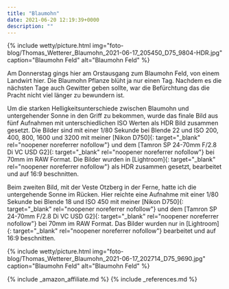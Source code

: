 ```yaml
---
title: "Blaumohn"
date: 2021-06-20 12:19:39+0000
description: ""
---
```

{% include wetty/picture.html img="foto-blog/Thomas_Wetterer_Blaumohn_2021-06-17_205450_D75_9804-HDR.jpg" caption="Blaumohn Feld" alt="Blaumohn Feld" %}

Am Donnerstag gings hier am Orstausgang zum Blaumohn Feld, von einem Landwirt hier. Die Blaumohn Pflanze blüht ja nur einen Tag. Nachdem es die nächsten Tage auch Gewitter geben sollte, war die Befürchtung das die Pracht nicht viel länger zu bewundern ist.

Um die starken Helligkeitsunterschiede zwischen Blaumohn und untergehender Sonne in den Griff zu bekommen, wurde das finale Bild aus fünf Aufnahmen mit unterschiedlichen ISO Werten als HDR Bild zusammen gesetzt. Die Bilder sind mit einer 1/80 Sekunde bei Blende 22 und ISO 200, 400, 800, 1600 und 3200 mit meiner [Nikon D750]{: target="_blank" rel="noopener noreferrer nofollow"} und dem [Tamron SP 24-70mm F/2.8 Di VC USD G2]{: target="_blank" rel="noopener noreferrer nofollow"} bei 70mm im RAW Format. Die Bilder wurden in [Lightroom]{: target="_blank" rel="noopener noreferrer nofollow"} als HDR zusammen gesetzt, bearbeitet und auf 16:9 beschnitten.

Beim zweiten Bild, mit der Veste Otzberg in der Ferne, hatte ich die untergehende Sonne im Rücken. Hier reichte eine Aufnahme mit einer 1/80 Sekunde bei Blende 18 und ISO 450 mit meiner [Nikon D750]{: target="_blank" rel="noopener noreferrer nofollow"} und dem [Tamron SP 24-70mm F/2.8 Di VC USD G2]{: target="_blank" rel="noopener noreferrer nofollow"} bei 70mm im RAW Format. Das Bilder wurden nur in [Lightroom]{: target="_blank" rel="noopener noreferrer nofollow"} bearbeitet und auf 16:9 beschnitten.

{% include wetty/picture.html img="foto-blog/Thomas_Wetterer_Blaumohn_2021-06-17_202714_D75_9690.jpg" caption="Blaumohn Feld" alt="Blaumohn Feld" %}


{% include _amazon_affiliate.md %}
{% include _references.md %}
